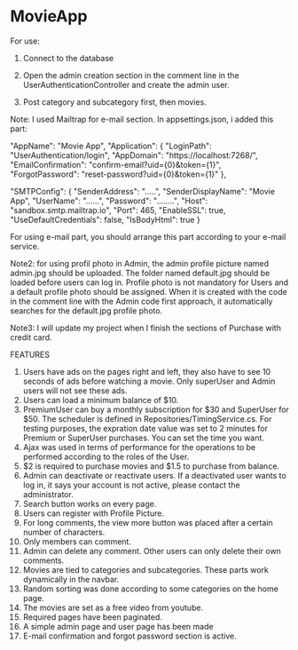 # MovieApp

For use:

1) Connect to the database

2) Open the admin creation section in the comment line in the UserAuthenticationController and create the admin user.

3) Post category and subcategory first, then movies.

Note: I used Mailtrap for e-mail section. In appsettings.json, i added this part:

"AppName": "Movie App",
  "Application": {
    "LoginPath": "UserAuthentication/login",
    "AppDomain": "https://localhost:7268/",
    "EmailConfirmation": "confirm-email?uid={0}&token={1}",
    "ForgotPassword": "reset-password?uid={0}&token={1}"
  },
  
  
  "SMTPConfig": {
    "SenderAddress": ".....",
    "SenderDisplayName": "Movie App",
    "UserName": "......",
    "Password": "........",
    "Host": "sandbox.smtp.mailtrap.io",
    "Port": 465,
    "EnableSSL": true,
    "UseDefaultCredentials": false,
    "IsBodyHtml": true
  }
 
 For using e-mail part, you should arrange this part according to your e-mail service.
  
Note2: for using profil photo in Admin, the admin profile picture named admin.jpg should be uploaded. The folder named default.jpg should be loaded before users can log in. Profile photo is not mandatory for Users and a default profile photo should be assigned. When it is created with the code in the comment line with the Admin code first approach, it automatically searches for the default.jpg profile photo.

Note3: I will update my project when I finish the sections of Purchase with credit card.

FEATURES
1) Users have ads on the pages right and left, they also have to see 10 seconds of ads before watching a movie. Only superUser and Admin users will not see these ads.
2) Users can load a minimum balance of $10.
3) PremiumUser can buy a monthly subscription for $30 and SuperUser for $50. The scheduler is defined in Repositories/TimingService.cs. For testing purposes, the expration date value was set to 2 minutes for Premium or SuperUser purchases. You can set the time you want.
4) Ajax was used in terms of performance for the operations to be performed according to the roles of the User.
5) $2 is required to purchase movies and $1.5 to purchase from balance.
6) Admin can deactivate or reactivate users. If a deactivated user wants to log in, it says your account is not active, please contact the administrator.
7) Search button works on every page.
8) Users can register with Profile Picture.
9) For long comments, the view more button was placed after a certain number of characters.
10) Only members can comment.
11) Admin can delete any comment. Other users can only delete their own comments.
12) Movies are tied to categories and subcategories. These parts work dynamically in the navbar.
13) Random sorting was done according to some categories on the home page.
14) The movies are set as a free video from youtube.
15) Required pages have been paginated.
16) A simple admin page and user page has been made
17) E-mail confirmation and forgot password section is active. 

